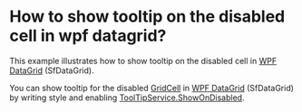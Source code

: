 # How to show tooltip on the disabled cell in wpf datagrid?

This example illustrates how to show tooltip on the disabled cell in [WPF DataGrid](https://www.syncfusion.com/wpf-ui-controls/datagrid) (SfDataGrid).

You can show tooltip for the disabled [GridCell](http://help.syncfusion.com/cr/cref_files/wpf/Syncfusion.SfGrid.WPF~Syncfusion.UI.Xaml.Grid.GridCell.html) in [WPF DataGrid](https://www.syncfusion.com/wpf-ui-controls/datagrid) (SfDataGrid) by writing style and enabling [ToolTipService.ShowOnDisabled](https://docs.microsoft.com/en-us/dotnet/api/system.windows.controls.tooltipservice.showondisabled?view=netframework-4.7.2).

